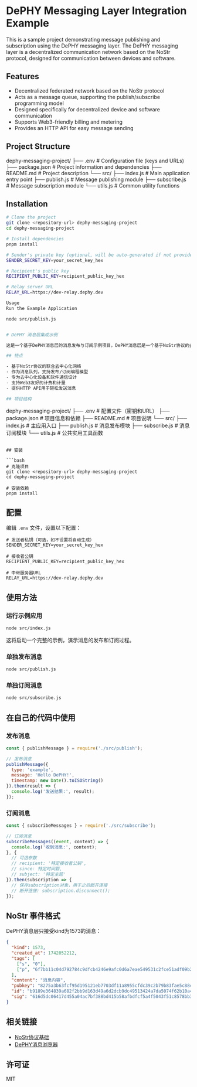 # DePHY Messaging Layer Integration Example

This is a sample project demonstrating message publishing and subscription using the DePHY messaging layer. The DePHY messaging layer is a decentralized communication network based on the NoStr protocol, designed for communication between devices and software.

## Features

- Decentralized federated network based on the NoStr protocol
- Acts as a message queue, supporting the publish/subscribe programming model
- Designed specifically for decentralized device and software communication
- Supports Web3-friendly billing and metering
- Provides an HTTP API for easy message sending

## Project Structure
dephy-messaging-project/
├── .env # Configuration file (keys and URLs)
├── package.json # Project information and dependencies
├── README.md # Project description
└── src/
├── index.js # Main application entry point
├── publish.js # Message publishing module
├── subscribe.js # Message subscription module
└── utils.js # Common utility functions

## Installation

```bash
# Clone the project
git clone <repository-url> dephy-messaging-project
cd dephy-messaging-project

# Install dependencies
pnpm install

# Sender's private key (optional, will be auto-generated if not provided)
SENDER_SECRET_KEY=your_secret_key_hex

# Recipient's public key
RECIPIENT_PUBLIC_KEY=recipient_public_key_hex

# Relay server URL
RELAY_URL=https://dev-relay.dephy.dev

Usage
Run the Example Application

node src/publish.js


# DePHY 消息层集成示例

这是一个基于DePHY消息层的消息发布与订阅示例项目。DePHY消息层是一个基于NoStr协议的去中心化通信网络，用于设备和软件之间的通信。

## 特点

- 基于NoStr协议的联合去中心化网络
- 作为消息队列，支持发布/订阅编程模型
- 专为去中心化设备和软件通信设计
- 支持Web3友好的计费和计量
- 提供HTTP API用于轻松发送消息

## 项目结构

```
dephy-messaging-project/
├── .env                 # 配置文件（密钥和URL）
├── package.json         # 项目信息和依赖
├── README.md            # 项目说明
└── src/
    ├── index.js         # 主应用入口
    ├── publish.js       # 消息发布模块
    ├── subscribe.js     # 消息订阅模块
    └── utils.js         # 公共实用工具函数
```

## 安装

```bash
# 克隆项目
git clone <repository-url> dephy-messaging-project
cd dephy-messaging-project

# 安装依赖
pnpm install
```

## 配置

编辑 `.env` 文件，设置以下配置：

```
# 发送者私钥（可选，如不设置将自动生成）
SENDER_SECRET_KEY=your_secret_key_hex

# 接收者公钥
RECIPIENT_PUBLIC_KEY=recipient_public_key_hex

# 中继服务器URL
RELAY_URL=https://dev-relay.dephy.dev
```

## 使用方法

### 运行示例应用

```bash
node src/index.js
```

这将启动一个完整的示例，演示消息的发布和订阅过程。

### 单独发布消息

```bash
node src/publish.js
```

### 单独订阅消息

```bash
node src/subscribe.js
```

## 在自己的代码中使用

### 发布消息

```javascript
const { publishMessage } = require('./src/publish');

// 发布消息
publishMessage({
  type: 'example',
  message: 'Hello DePHY!',
  timestamp: new Date().toISOString()
}).then(result => {
  console.log('发送结果:', result);
});
```

### 订阅消息

```javascript
const { subscribeMessages } = require('./src/subscribe');

// 订阅消息
subscribeMessages((event, content) => {
  console.log('收到消息:', content);
}, {
  // 可选参数
  // recipient: '特定接收者公钥',
  // since: 特定时间戳,
  // subject: '特定主题'
}).then(subscription => {
  // 保存subscription对象，用于之后断开连接
  // 断开连接: subscription.disconnect();
});
```

## NoStr 事件格式

DePHY消息层只接受kind为1573的消息：

```json
{
  "kind": 1573,
  "created_at": 1742052212,
  "tags": [
    ["s", "0"],
    ["p", "6f7bb11c04d792784c9dfcb4246e9afc0d6a7eae549531c2fce51adf09b2887e"]
  ],
  "content": "消息内容",
  "pubkey": "8275a3b63fcf95d195121eb7703df11a8955cfdc39c2b79b83fae5c88cfdb52d",
  "id": "b9189e364839a682f2bb9d163d49a6d2dcb9dc49513424a7da5074f62b10a459",
  "sig": "616d5dc06417d455a04ac7bf388bd415b58afbdfcf5a4f5043f51c8578bb3b5dc556d2cf9161bcd04bf926d235fd731df69cae595fe64ff3e5944c41e0007b73"
}
```

## 相关链接

- [NoStr协议基础](https://github.com/nostr-protocol/nips/blob/master/01.md)
- [DePHY消息浏览器](https://dephy-node-nostr-explorer.pages.dev/relay/dev-relay.dephy.dev)

## 许可证

MIT